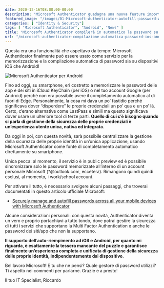 ```yaml
---
date: 2020-12-16T08:00:00-00:00
description: "Microsoft Authenticator guadagna una nuova feature importantissima: potrà compilare automaticamente le password su smartphone iOS e Android."
featured_image: "/images/01-Microsoft-Authenticator-autofill-password-Android.jpg"
categories: [ "Identity & Security"]
tags: [ "Microsoft Authenticator", "Android", "News" ]
title: "Microsoft Authenticator compilerà in automatico le password su iOS e Android (public preview)"
url: "/microsoft-authenticator-compilazione-automatica-password-ios-android"
---
```

Questa era una funzionalità che aspettavo da tempo: Microsoft Authenticator finalmente può essere usato come servizio per la memorizzazione e la compilazione automatica di password sia su dispositivi iOS che Android!

![Microsoft Authenticator per Android](/images/01-Microsoft-Authenticator-autofill-password-Android.jpg)

Fino ad oggi, su smartphone, eri costretto a memorizzare le password delle app e dei siti in iCloud KeyChain (per iOS) o nel tuo account Google (per Android) perché non era possibile avere il completamento automatico al di fuori di Edge. Personalmente, la cosa mi dava un po’ fastidio perché significava dover “disperdere” le proprie credenziali un po’ qua e un po’ là. Certo, c’erano alternative come LastPass e simili ma questo significava dover usare un ulteriore tool di terze parti. **Quello di cui c’è bisogno quando si parla di gestione della sicurezza delle proprie credenziali è un’esperienza utente unica, nativa ed integrata**.

Da oggi in poi, con questa novità, sarà possibile centralizzare la gestione della sicurezza delle proprie identità in un’unica applicazione, usando Microsoft Authenticator come fonte di completamento automatico direttamente su smartphone.

Unica pecca: al momento, il servizio è in public preview ed è possibile sincronizzare solo le password memorizzate all’interno di un account personale Microsoft (*@outlook.com, eccetera). Rimangono quindi quindi esclusi, al momento, i work/school account.

Per attivare il tutto, è necessario svolgere alcuni passaggi, che troverai documentati in questo articolo ufficiale Microsoft:
- [Securely manage and autofill passwords across all your mobile devices with Microsoft Authenticator](https://techcommunity.microsoft.com/t5/azure-active-directory-identity/securely-manage-and-autofill-passwords-across-all-your-mobile/ba-p/1751710)

Alcune considerazioni personali: con questa novità, Authenticator diventa un vero e proprio portachiavi a tutto tondo, dove potrai gestire la sicurezza di tutti i servizi che supportano la Multi Factor Authentication e anche le password dei siti/app che non la supportano.

**Il supporto dell’auto-riempimento ad iOS e Android, per quanto mi riguarda, è esattamente la tessera mancante del puzzle e garantisce finalmente un’esperienza completa e unificata di gestione della sicurezza delle proprie identità, indipendentemente dal dispositivo.**

Bel lavoro Microsoft! E tu che ne pensi? Quale gestore di password utilizzi? Ti aspetto nei commenti per parlarne. Grazie e a presto!

Il tuo IT Specialist, Riccardo